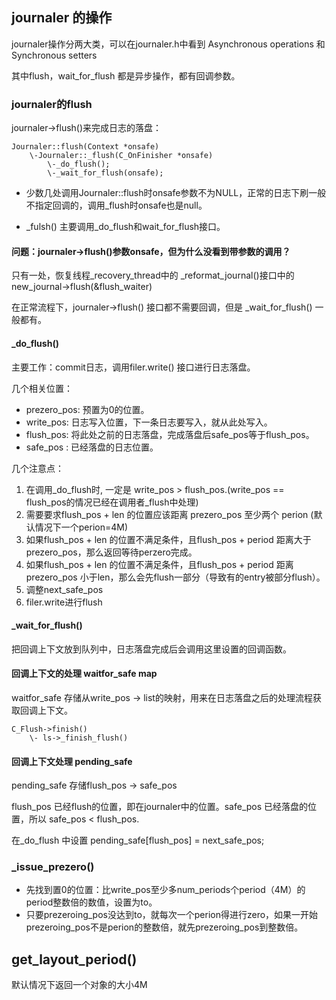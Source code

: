 
## journaler 的操作

journaler操作分两大类，可以在journaler.h中看到 Asynchronous operations 和 Synchronous setters

其中flush，wait_for_flush 都是异步操作，都有回调参数。

### journaler的flush 

journaler->flush()来完成日志的落盘：

    Journaler::flush(Context *onsafe)
        \-Journaler::_flush(C_OnFinisher *onsafe)
            \-_do_flush();
            \-_wait_for_flush(onsafe);
    

* 少数几处调用Journaler::flush时onsafe参数不为NULL，正常的日志下刷一般不指定回调的，调用_flush时onsafe也是null。

* _fulsh() 主要调用_do_flush和wait_for_flush接口。

#### 问题：journaler->flush()参数onsafe，但为什么没看到带参数的调用？

只有一处，恢复线程_recovery_thread中的 _reformat_journal()接口中的 new_journal->flush(&flush_waiter)

在正常流程下，journaler->flush() 接口都不需要回调，但是 _wait_for_flush() 一般都有。

#### _do_flush()

主要工作：commit日志，调用filer.write() 接口进行日志落盘。

几个相关位置：

* prezero_pos: 预置为0的位置。
* write_pos: 日志写入位置，下一条日志要写入，就从此处写入。
* flush_pos: 将此处之前的日志落盘，完成落盘后safe_pos等于flush_pos。
* safe_pos : 已经落盘的日志位置。

几个注意点：

1. 在调用_do_flush时, 一定是 write_pos > flush_pos.(write_pos == flush_pos的情况已经在调用者_flush中处理)
2. 需要要求flush_pos + len 的位置应该距离 prezero_pos 至少两个 perion (默认情况下一个perion=4M)
3. 如果flush_pos + len 的位置不满足条件，且flush_pos + period 距离大于 prezero_pos，那么返回等待perzero完成。
4. 如果flush_pos + len 的位置不满足条件，且flush_pos + period 距离 prezero_pos 小于len，那么会先flush一部分（导致有的entry被部分flush）。
5. 调整next_safe_pos
6. filer.write进行flush

#### _wait_for_flush()

把回调上下文放到队列中，日志落盘完成后会调用这里设置的回调函数。

#### 回调上下文的处理 waitfor_safe map

waitfor_safe 存储从write_pos -> list<context>的映射，用来在日志落盘之后的处理流程获取回调上下文。

    C_Flush->finish()
        \- ls->_finish_flush()


#### 回调上下文处理 pending_safe 

pending_safe 存储flush_pos -> safe_pos

flush_pos 已经flush的位置，即在journaler中的位置。safe_pos 已经落盘的位置，所以 safe_pos < flush_pos.

在_do_flush 中设置 pending_safe[flush_pos] = next_safe_pos;

### _issue_prezero()

* 先找到置0的位置：比write_pos至少多num_periods个period（4M）的period整数倍的数值，设置为to。
* 只要prezeroing_pos没达到to，就每次一个perion得进行zero，如果一开始prezeroing_pos不是perion的整数倍，就先prezeroing_pos到整数倍。

## get_layout_period()

默认情况下返回一个对象的大小4M
